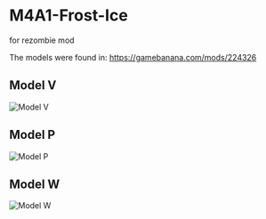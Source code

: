 # M4A1-Frost-Ice
for rezombie mod

The models were found in: https://gamebanana.com/mods/224326

## Model V
![Model V](https://i.imgur.com/aJpphFC.png)
## Model P
![Model P](https://i.imgur.com/qaqYik4.png)
## Model W
![Model W](https://i.imgur.com/aViIU6N.png)